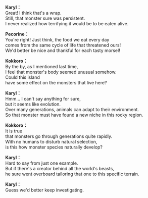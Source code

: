 # 

  
**Karyl：**  
Great! I think that's a wrap.  
Still, that monster sure was persistent.  
I never realized how terrifying it would be to be eaten alive.  
  
**Pecorine：**  
You're right! Just think, the food we eat every day  
comes from the same cycle of life that threatened ours!  
We'd better be nice and thankful for each tasty morsel!  
  
**Kokkoro：**  
By the by, as I mentioned last time,  
I feel that monster's body seemed unusual somehow.  
Could this island  
 have some effect on the monsters that live here?  
  
**Karyl：**  
Hmm... I can't say anything for sure,  
 but it seems like evolution.  
Over many generations, animals can adapt to their environment.  
So that monster must have found a new niche in this rocky region.  
  
**Kokkoro：**  
It is true  
 that monsters go through generations quite rapidly.  
With no humans to disturb natural selection,  
is this how monster species naturally develop?  
  
**Karyl：**  
Hard to say from just one example.  
But if there's a creator behind all the world's beasts,  
he sure went overboard tailoring that one to this specific terrain.  
  
**Karyl：**  
Guess we'd better keep investigating.  
